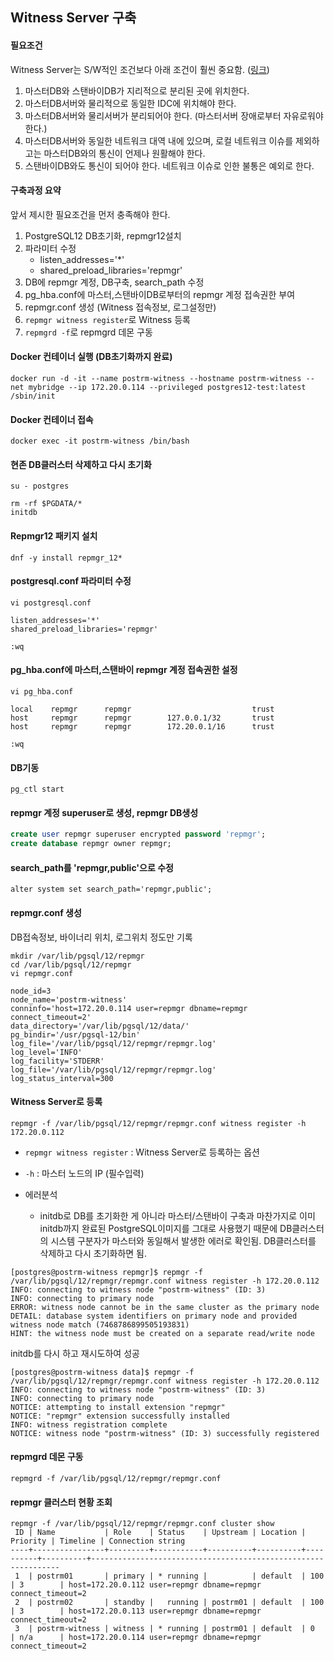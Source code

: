 ## Witness Server 구축

#### 필요조건
Witness Server는 S/W적인 조건보다 아래 조건이 훨씬 중요함. ([링크](https://www.repmgr.org/docs/4.2/using-witness-server.html))
1. 마스터DB와 스탠바이DB가 지리적으로 분리된 곳에 위치한다.
2. 마스터DB서버와 물리적으로 동일한 IDC에 위치해야 한다.
3. 마스터DB서버와 물리서버가 분리되어야 한다. (마스터서버 장애로부터 자유로워야 한다.)
4. 마스터DB서버와 동일한 네트워크 대역 내에 있으며, 로컬 네트워크 이슈를 제외하고는 마스터DB와의 통신이 언제나 원활해야 한다.
5. 스탠바이DB와도 통신이 되어야 한다. 네트워크 이슈로 인한 불통은 예외로 한다.


#### 구축과정 요약
앞서 제시한 필요조건을 먼저 충족해야 한다.
1. PostgreSQL12 DB초기화, repmgr12설치
2. 파라미터 수정
    - listen_addresses='*'
    - shared_preload_libraries='repmgr'
3. DB에 repmgr 계정, DB구축, search_path 수정
4. pg_hba.conf에 마스터,스탠바이DB로부터의 repmgr 계정 접속권한 부여
5. repmgr.conf 생성 (Witness 접속정보, 로그설정만)
6. `repmgr witness register`로 Witness 등록
7. `repmgrd -f`로 repmgrd 데몬 구동


#### Docker 컨테이너 실행 (DB초기화까지 완료)
```
docker run -d -it --name postrm-witness --hostname postrm-witness --net mybridge --ip 172.20.0.114 --privileged postgres12-test:latest /sbin/init
```

#### Docker 컨테이너 접속
```
docker exec -it postrm-witness /bin/bash
```

#### 현존 DB클러스터 삭제하고 다시 초기화
```
su - postgres

rm -rf $PGDATA/*
initdb
```

#### Repmgr12 패키지 설치
```
dnf -y install repmgr_12*
```

#### postgresql.conf 파라미터 수정
```
vi postgresql.conf

listen_addresses='*'
shared_preload_libraries='repmgr'

:wq
```

#### pg_hba.conf에 마스터,스탠바이 repmgr 계정 접속권한 설정
```
vi pg_hba.conf

local    repmgr      repmgr                           trust
host     repmgr      repmgr        127.0.0.1/32       trust
host     repmgr      repmgr        172.20.0.1/16      trust

:wq
```

#### DB기동
```
pg_ctl start
```

#### repmgr 계정 superuser로 생성, repmgr DB생성
```sql
create user repmgr superuser encrypted password 'repmgr';
create database repmgr owner repmgr;
```

#### search_path를 'repmgr,public'으로 수정
```
alter system set search_path='repmgr,public';
```

#### repmgr.conf 생성
DB접속정보, 바이너리 위치, 로그위치 정도만 기록
```
mkdir /var/lib/pgsql/12/repmgr
cd /var/lib/pgsql/12/repmgr
vi repmgr.conf

node_id=3
node_name='postrm-witness'
conninfo='host=172.20.0.114 user=repmgr dbname=repmgr connect_timeout=2'
data_directory='/var/lib/pgsql/12/data/'
pg_bindir='/usr/pgsql-12/bin'
log_file='/var/lib/pgsql/12/repmgr/repmgr.log'
log_level='INFO'
log_facility='STDERR'
log_file='/var/lib/pgsql/12/repmgr/repmgr.log'
log_status_interval=300
```

#### Witness Server로 등록
```
repmgr -f /var/lib/pgsql/12/repmgr/repmgr.conf witness register -h 172.20.0.112
```
- `repmgr witness register` : Witness Server로 등록하는 옵션
- `-h` : 마스터 노드의 IP (필수입력)

- 에러분석
    - initdb로 DB를 초기화한 게 아니라 마스터/스탠바이 구축과 마찬가지로 이미 initdb까지 완료된 PostgreSQL이미지를 그대로 사용했기 때문에 DB클러스터의 시스템 구분자가 마스터와 동일해서 발생한 에러로 확인됨. DB클러스터를 삭제하고 다시 초기화하면 됨.
```
[postgres@postrm-witness repmgr]$ repmgr -f /var/lib/pgsql/12/repmgr/repmgr.conf witness register -h 172.20.0.112
INFO: connecting to witness node "postrm-witness" (ID: 3)
INFO: connecting to primary node
ERROR: witness node cannot be in the same cluster as the primary node
DETAIL: database system identifiers on primary node and provided witness node match (7468786899505193831)
HINT: the witness node must be created on a separate read/write node
```
initdb를 다시 하고 재시도하여 성공
```
[postgres@postrm-witness data]$ repmgr -f /var/lib/pgsql/12/repmgr/repmgr.conf witness register -h 172.20.0.112
INFO: connecting to witness node "postrm-witness" (ID: 3)
INFO: connecting to primary node
NOTICE: attempting to install extension "repmgr"
NOTICE: "repmgr" extension successfully installed
INFO: witness registration complete
NOTICE: witness node "postrm-witness" (ID: 3) successfully registered
```

#### repmgrd 데몬 구동
```
repmgrd -f /var/lib/pgsql/12/repmgr/repmgr.conf
```

#### repmgr 클러스터 현황 조회
```
repmgr -f /var/lib/pgsql/12/repmgr/repmgr.conf cluster show
 ID | Name           | Role    | Status    | Upstream | Location | Priority | Timeline | Connection string
----+----------------+---------+-----------+----------+----------+----------+----------+---------------------------------------------------------------
 1  | postrm01       | primary | * running |          | default  | 100      | 3        | host=172.20.0.112 user=repmgr dbname=repmgr connect_timeout=2
 2  | postrm02       | standby |   running | postrm01 | default  | 100      | 3        | host=172.20.0.113 user=repmgr dbname=repmgr connect_timeout=2
 3  | postrm-witness | witness | * running | postrm01 | default  | 0        | n/a      | host=172.20.0.114 user=repmgr dbname=repmgr connect_timeout=2

```
